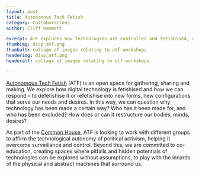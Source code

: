 ```yaml
---
layout: post
title: Autonomous Tech Fetish
category: Collaborations
author: Cliff Hammett

excerpt: ATF explores how technologies are controlled and fetishised, and how we can reconfigure them to meet our needs and desires. 
thumbimg: disp_atf.png
thumbalt: collage of images relating to atf workshops
headerimg: disp_atf.png
headeralt: collage of images relating to atf workshops

---
```


[Autonomous Tech Fetish](http://www.commonhouse.org.uk/whos-involved/autonomous-tech-fetish/) (ATF) is an open space for gathering, sharing and making. We explore how digital technology is fetishised and how we can respond – to defetishise it or refetishise into new forms, new configurations that serve our needs and desires. In this way, we can question why technology has been made a certain way? Who has it been made for, and who has been excluded? How does or can it restructure our bodies, minds, desires?

As part of the [Common House](http://www.commonhouse.org.uk), ATF is looking to work with different groups to affirm the technological autonomy of political activism, helping it overcome surveillance and control. Beyond this, we are committed to co-education, creating spaces where pitfalls and hidden potentials of technologies can be explored without assumptions, to play with the innards of the physical and abstract machines that surround us.
